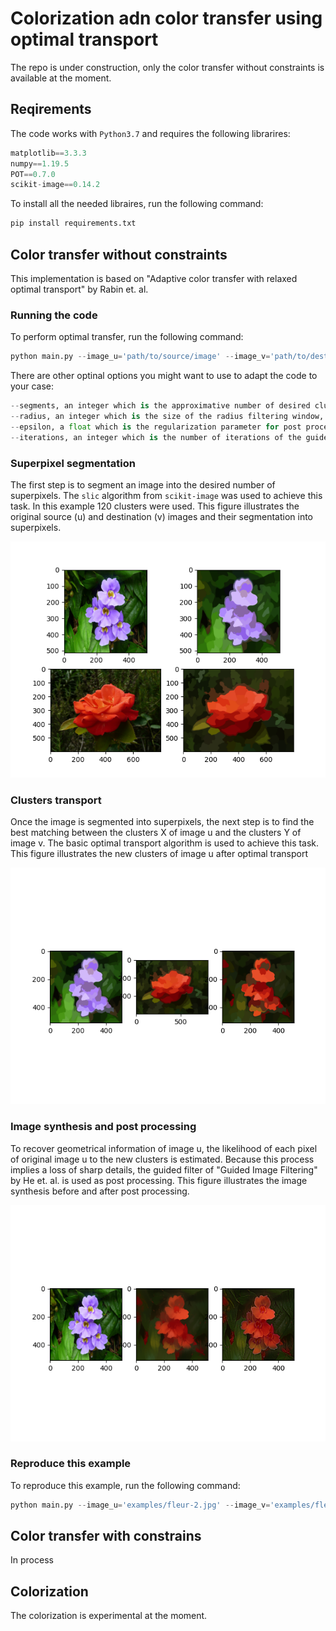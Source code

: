 # Colorization adn color transfer using optimal transport

The repo is under construction, only the color transfer without constraints is available at the moment.

## Reqirements

The code works with `Python3.7` and requires the following librarires:

```python
matplotlib==3.3.3
numpy==1.19.5
POT==0.7.0
scikit-image==0.14.2
```

To install all the needed libraires, run the following command:

```python
pip install requirements.txt
```

## Color transfer without constraints

This implementation is based on "Adaptive color transfer with relaxed optimal transport" by Rabin et. al.

### Running the code

To perform optimal transfer, run the following command:

```python
python main.py --image_u='path/to/source/image' --image_v='path/to/destination/image'
```
There are other optinal options you might want to use to adapt the code to your case:
```python
--segments, an integer which is the approximative number of desired clusters, default is 120
--radius, an integer which is the size of the radius filtering window, default is 1.
--epsilon, a float which is the regularization parameter for post processing, default is 0.01
--iterations, an integer which is the number of iterations of the guided filter for post processing
```

### Superpixel segmentation

The first step is to segment an image into the desired number of superpixels. The `slic` algorithm from `scikit-image` was used to achieve this task. In this example 120 clusters were used. This figure illustrates the original source (u) and destination (v) images and their segmentation into superpixels.

![Display and segmentation](examples/display_and_segmentation.png)

### Clusters transport

Once the image is segmented into superpixels, the next step is to find the best matching between the clusters X of image u and the clusters Y of image v. The basic optimal transport algorithm is used to achieve this task. This figure illustrates the new clusters of image u after optimal transport

![Clusters transfer](examples/segmentation_transfer.png)

### Image synthesis and post processing

To recover geometrical information of image u, the likelihood of each pixel of original image u to the new clusters is estimated. Because this process implies a loss of sharp details, the guided filter of "Guided Image Filtering" by He et. al. is used as post processing. This figure illustrates the image synthesis before and after post processing.

![Image synthesis](examples/image_synthezis_and_post_process.png)

### Reproduce this example

To reproduce this example, run the following command:

```python
python main.py --image_u='examples/fleur-2.jpg' --image_v='examples/fleur_4.jpg'
```

## Color transfer with constrains

In process

## Colorization

The colorization is experimental at the moment.




